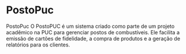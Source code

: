 # PostoPuc
PostoPuc O PostoPUC é um sistema criado como parte de um projeto acadêmico na PUC para gerenciar postos de combustíveis. Ele facilita a emissão de cartões de fidelidade, a compra de produtos e a geração de relatórios para os clientes.
